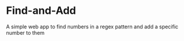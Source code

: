 # Find-and-Add
A simple web app to find numbers in a regex pattern and add a specific number to them
